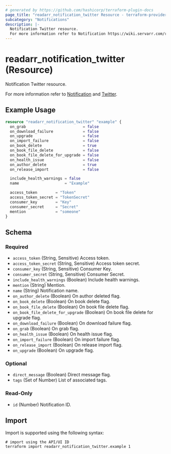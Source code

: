 ```yaml
---
# generated by https://github.com/hashicorp/terraform-plugin-docs
page_title: "readarr_notification_twitter Resource - terraform-provider-readarr"
subcategory: "Notifications"
description: |-
  Notification Twitter resource.
  For more information refer to Notification https://wiki.servarr.com/readarr/settings#connect and Twitter https://wiki.servarr.com/readarr/supported#twitter.
---
```


# readarr_notification_twitter (Resource)

<!-- subcategory:Notifications -->Notification Twitter resource.
For more information refer to [Notification](https://wiki.servarr.com/readarr/settings#connect) and [Twitter](https://wiki.servarr.com/readarr/supported#twitter).

## Example Usage

```terraform
resource "readarr_notification_twitter" "example" {
  on_grab                         = false
  on_download_failure             = false
  on_upgrade                      = false
  on_import_failure               = false
  on_book_delete                  = true
  on_book_file_delete             = false
  on_book_file_delete_for_upgrade = false
  on_health_issue                 = false
  on_author_delete                = true
  on_release_import               = false

  include_health_warnings = false
  name                    = "Example"

  access_token        = "Token"
  access_token_secret = "TokenSecret"
  consumer_key        = "Key"
  consumer_secret     = "Secret"
  mention             = "someone"
}
```

<!-- schema generated by tfplugindocs -->
## Schema

### Required

- `access_token` (String, Sensitive) Access token.
- `access_token_secret` (String, Sensitive) Access token secret.
- `consumer_key` (String, Sensitive) Consumer Key.
- `consumer_secret` (String, Sensitive) Consumer Secret.
- `include_health_warnings` (Boolean) Include health warnings.
- `mention` (String) Mention.
- `name` (String) Notification name.
- `on_author_delete` (Boolean) On author deleted flag.
- `on_book_delete` (Boolean) On book delete flag.
- `on_book_file_delete` (Boolean) On book file delete flag.
- `on_book_file_delete_for_upgrade` (Boolean) On book file delete for upgrade flag.
- `on_download_failure` (Boolean) On download failure flag.
- `on_grab` (Boolean) On grab flag.
- `on_health_issue` (Boolean) On health issue flag.
- `on_import_failure` (Boolean) On import failure flag.
- `on_release_import` (Boolean) On release import flag.
- `on_upgrade` (Boolean) On upgrade flag.

### Optional

- `direct_message` (Boolean) Direct message flag.
- `tags` (Set of Number) List of associated tags.

### Read-Only

- `id` (Number) Notification ID.

## Import

Import is supported using the following syntax:

```shell
# import using the API/UI ID
terraform import readarr_notification_twitter.example 1
```
